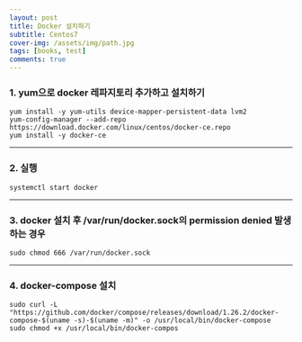 ```yaml
---
layout: post
title: Docker 설치하기
subtitle: Centos7
cover-img: /assets/img/path.jpg
tags: [books, test]
comments: true
---
```


### 1. yum으로 docker 레파지토리 추가하고 설치하기
```console
yum install -y yum-utils device-mapper-persistent-data lvm2
yum-config-manager --add-repo https://download.docker.com/linux/centos/docker-ce.repo
yum install -y docker-ce
```  
---  
### 2. 실행
```console
systemctl start docker
```
---
### 3. docker 설치 후 /var/run/docker.sock의 permission denied 발생하는 경우
```console
sudo chmod 666 /var/run/docker.sock
```
---
### 4. docker-compose 설치
```console
sudo curl -L "https://github.com/docker/compose/releases/download/1.26.2/docker-compose-$(uname -s)-$(uname -m)" -o /usr/local/bin/docker-compose
sudo chmod +x /usr/local/bin/docker-compos
```
